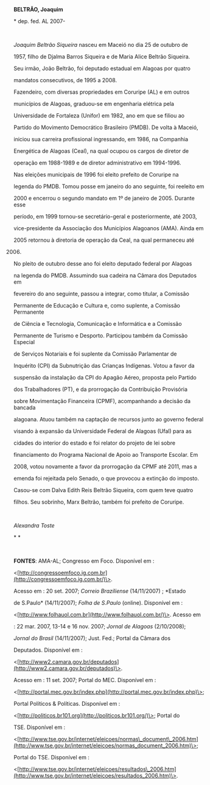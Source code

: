 **BELTRÃO, Joaquim**



\* dep. fed. AL 2007-



 



*Joaquim Beltrão Siqueira* nasceu em Maceió no dia 25 de outubro de

1957, filho de Djalma Barros Siqueira e de Maria Alice Beltrão Siqueira.

Seu irmão, João Beltrão, foi deputado estadual em Alagoas por quatro

mandatos consecutivos, de 1995 a 2008.



Fazendeiro, com diversas propriedades em Coruripe (AL) e em outros

municípios de Alagoas, graduou-se em engenharia elétrica pela

Universidade de Fortaleza (Unifor) em 1982, ano em que se filiou ao

Partido do Movimento Democrático Brasileiro (PMDB). De volta à Maceió,

iniciou sua carreira profissional ingressando, em 1986, na Companhia

Energética de Alagoas (Ceal), na qual ocupou os cargos de diretor de

operação em 1988-1989 e de diretor administrativo em 1994-1996.



Nas eleições municipais de 1996 foi eleito prefeito de Coruripe na

legenda do PMDB. Tomou posse em janeiro do ano seguinte, foi reeleito em

2000 e encerrou o segundo mandato em 1º de janeiro de 2005. Durante esse

período, em 1999 tornou-se secretário-geral e posteriormente, até 2003,

vice-presidente da Associação dos Municípios Alagoanos (AMA). Ainda em

2005 retornou à diretoria de operação da Ceal, na qual permaneceu até

2006.



No pleito de outubro desse ano foi eleito deputado federal por Alagoas

na legenda do PMDB. Assumindo sua cadeira na Câmara dos Deputados em

fevereiro do ano seguinte, passou a integrar, como titular, a Comissão

Permanente de Educação e Cultura e, como suplente, a Comissão Permanente

de Ciência e Tecnologia, Comunicação e Informática e a Comissão

Permanente de Turismo e Desporto. Participou também da Comissão Especial

de Serviços Notariais e foi suplente da Comissão Parlamentar de

Inquérito (CPI) da Subnutrição das Crianças Indígenas. Votou a favor da

suspensão da instalação da CPI do Apagão Aéreo, proposta pelo Partido

dos Trabalhadores (PT), e da prorrogação da Contribuição Provisória

sobre Movimentação Financeira (CPMF), acompanhando a decisão da bancada

alagoana. Atuou também na captação de recursos junto ao governo federal

visando à expansão da Universidade Federal de Alagoas (Ufal) para as

cidades do interior do estado e foi relator do projeto de lei sobre

financiamento do Programa Nacional de Apoio ao Transporte Escolar. Em

2008, votou novamente a favor da prorrogação da CPMF até 2011, mas a

emenda foi rejeitada pelo Senado, o que provocou a extinção do imposto.



Casou-se com Dalva Edith Reis Beltrão Siqueira, com quem teve quatro

filhos. Seu sobrinho, Marx Beltrão, também foi prefeito de Coruripe.



 



*Alexandra Toste*



* *



 



**FONTES**: AMA-AL; Congresso em Foco. Disponível em :

\<[http://congressoemfoco.ig.com.br](http://congressoemfoco.ig.com.br/)\>.

Acesso em : 20 set. 2007; *Correio Braziliense* (14/11/2007) ; *Estado

de S.Paulo* (14/11/2007); *Folha de S.Paulo* (online). Disponível em :

\<[http://www.folhauol.com.br](http://www.folhauol.com.br/)\>. Acesso em

: 22 mar. 2007, 13-14 e 16 nov. 2007; *Jornal de Alagoas* (2/10/2008);

*Jornal do Brasil* (14/11/2007); Just. Fed.; Portal da Câmara dos

Deputados. Disponível em :

\<[http://www2.camara.gov.br/deputados](http://www2.camara.gov.br/deputados)\>.

Acesso em : 11 set. 2007; Portal do MEC. Disponível em :

\<[http://portal.mec.gov.br/index.php](http://portal.mec.gov.br/index.php)\>;

Portal Políticos & Políticas. Disponível em :

\<[http://politicos.br101.org](http://politicos.br101.org/)\>; Portal do

TSE. Disponível em :

\<[http://www.tse.gov.br/internet/eleicoes/normas\_document\_2006.htm](http://www.tse.gov.br/internet/eleicoes/normas_document_2006.htm)\>;

Portal do TSE. Disponível em :

\<[http://www.tse.gov.br/internet/eleicoes/resultados\_2006.htm](http://www.tse.gov.br/internet/eleicoes/resultados_2006.htm)\>.



 



 

